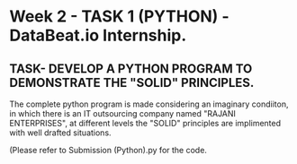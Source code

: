# Week 2 - TASK 1 (PYTHON) - DataBeat.io Internship.

## TASK- DEVELOP A PYTHON PROGRAM TO DEMONSTRATE THE "SOLID" PRINCIPLES.

The complete python program is made considering an imaginary condiiton, in which there is an IT outsourcing company named "RAJANI ENTERPRISES", at different levels the "SOLID" principles are implimented with well drafted situations.

(Please refer to Submission (Python).py for the code.
